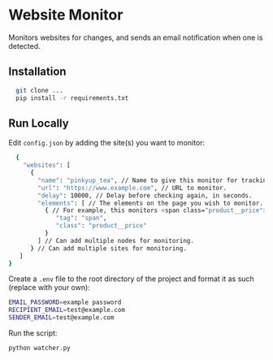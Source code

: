 # Website Monitor

Monitors websites for changes, and sends an email notification when one is detected.

## Installation

```bash
  git clone ...
  pip install -r requirements.txt
```

## Run Locally

Edit `config.json` by adding the site(s) you want to monitor:

```bash
  {
    "websites": [
      {
        "name": "pinkyup_tea", // Name to give this monitor for tracking purposes.
        "url": "https://www.example.com", // URL to monitor.
        "delay": 10000, // Delay before checking again, in seconds.
        "elements": [ // The elements on the page you wish to monitor.
          { // For example, this monitors <span class="product__price">Example</span>
             "tag": "span",
             "class": "product__price"
          }
        ] // Can add multiple nodes for monitoring.
      } // Can add multiple sites for monitoring.
   ]
}
```

Create a `.env` file to the root directory of the project and format it as such (replace with your own):

```bash
EMAIL_PASSWORD=example password
RECIPIENT_EMAIL=test@example.com
SENDER_EMAIL=test@example.com
```

Run the script:

```bash
python watcher.py
```
